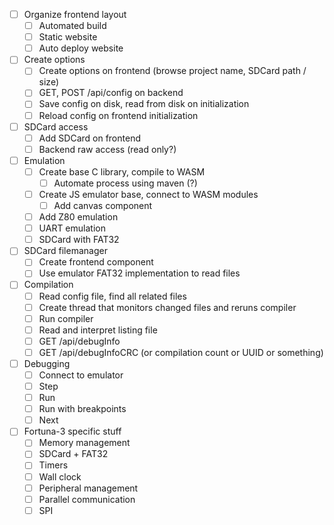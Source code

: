 - [ ] Organize frontend layout
  - [ ] Automated build
  - [ ] Static website
  - [ ] Auto deploy website
- [ ] Create options
    - [ ] Create options on frontend (browse project name, SDCard path / size)
    - [ ] GET, POST /api/config on backend
    - [ ] Save config on disk, read from disk on initialization
    - [ ] Reload config on frontend initialization
- [ ] SDCard access
    - [ ] Add SDCard on frontend
    - [ ] Backend raw access (read only?)
- [ ] Emulation
    - [ ] Create base C library, compile to WASM
        - [ ] Automate process using maven (?)
    - [ ] Create JS emulator base, connect to WASM modules
        - [ ] Add canvas component
    - [ ] Add Z80 emulation
    - [ ] UART emulation
    - [ ] SDCard with FAT32
- [ ] SDCard filemanager
    - [ ] Create frontend component
    - [ ] Use emulator FAT32 implementation to read files
- [ ] Compilation
    - [ ] Read config file, find all related files
    - [ ] Create thread that monitors changed files and reruns compiler
    - [ ] Run compiler
    - [ ] Read and interpret listing file
    - [ ] GET /api/debugInfo
    - [ ] GET /api/debugInfoCRC (or compilation count or UUID or something)
- [ ] Debugging
    - [ ] Connect to emulator
    - [ ] Step
    - [ ] Run
    - [ ] Run with breakpoints
    - [ ] Next
- [ ] Fortuna-3 specific stuff
    - [ ] Memory management
    - [ ] SDCard + FAT32
    - [ ] Timers
    - [ ] Wall clock
    - [ ] Peripheral management
    - [ ] Parallel communication
    - [ ] SPI